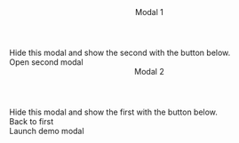 ﻿<BSModal DataId="modal7a" IsCentered="true" IsStaticBackdrop="true">
    <Header>Modal 1</Header>
    <Content>Hide this modal and show the second with the button below.</Content>
    <Footer>
        <BSButton MarginStart="Margins.Auto" Color="BSColor.Secondary" Target="modal7b">Open second modal</BSButton>
    </Footer>
</BSModal>
<BSModal DataId="modal7b" IsCentered="true">
    <Header>Modal 2</Header>
    <Content>Hide this modal and show the first with the button below.</Content>
    <Footer>
        <BSButton MarginStart="Margins.Auto" Color="BSColor.Secondary" Target="modal7a">Back to first</BSButton>
    </Footer>
</BSModal>
<BSButton Color="BSColor.Primary" Target="modal7a">Launch demo modal</BSButton>